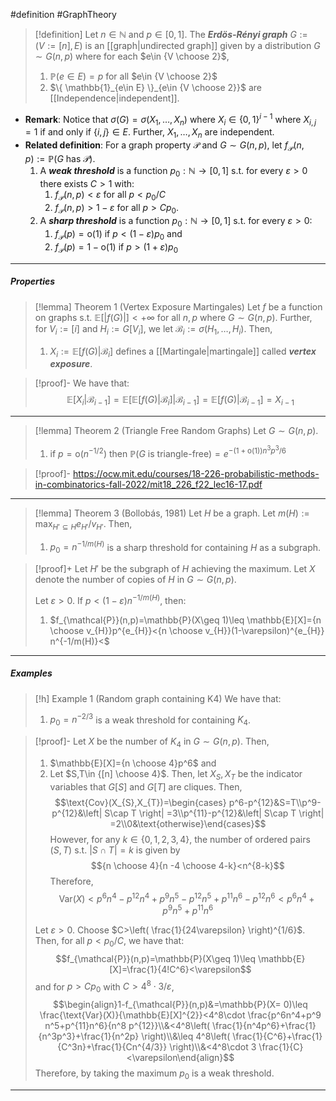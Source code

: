 #definition #GraphTheory 

> [!definition]
> Let $n\in \mathbb{N}$ and $p\in[0,1]$. The ***Erdös-Rényi graph*** $G:=(V:=[n],E)$ is an [[graph|undirected graph]] given by a distribution $G\sim G(n,p)$ where for each $e\in {V \choose 2}$, 
> 1. $\mathbb{P}(e\in E)=p$ for all $e\in {V \choose 2}$
> 2. $\{ \mathbb{1}_{e\in E} \}_{e\in {V \choose 2}}$ are [[Independence|independent]].
- **Remark**: Notice that $\sigma(G)=\sigma(X_{1},\dots,X_{n})$ where $X_{i}\in \{ 0,1 \}^{i-1}$ where $X_{i,j}=1$ if and only if $\{ i,j \}\in E$. Further, $X_{1},\dots,X_{n}$ are independent. 
- **Related definition**: For a graph property $\mathcal{P}$ and $G\sim G(n,p)$, let $f_{\mathcal{P}}(n,p):=\mathbb{P}(G\text{ has }\mathcal{P})$. 
	1. A ***weak threshold*** is a function $p_{0}:\mathbb{N}\to [0,1]$ s.t. for every $\varepsilon>0$ there exists $C>1$ with:
		1. $f_{\mathcal{P}}(n,p)<\varepsilon$ for all $p<p_{0}/C$
		2. $f_{\mathcal{P}}(n,p)> 1-\varepsilon$ for all $p>Cp_{0}$.
	2. A ***sharp threshold*** is a function $p_{0}:\mathbb{N}\to [0,1]$ s.t. for every $\varepsilon>0$:
		1. $f_{\mathcal{P}}(p)=\text{o}(1)$ if $p<(1-\varepsilon)p_{0}$ and 
		2. $f_{\mathcal{P}}(p)=1-\text{o}(1)$ if $p>(1+\varepsilon)p_{0}$
---
##### Properties

> [!lemma] Theorem 1 (Vertex Exposure Martingales)
> Let $f$ be a function on graphs s.t. $\mathbb{E}[\left| f(G) \right|]<+\infty$ for all $n,p$ where $G\sim G(n,p)$. Further, for $V_{i}:=[i]$ and $H_{i}:=G[V_{i}]$, we let $\mathcal{B}_{i}:=\sigma(H_{1},\dots,H_{i})$. Then,
> 1. $X_{i}:=\mathbb{E}[f(G)|\mathcal{B}_{i}]$ defines a [[Martingale|martingale]] called ***vertex exposure***.

> [!proof]-
> We have that: $$\mathbb{E}[X_{i}|\mathcal{B}_{i-1}]=\mathbb{E}[\mathbb{E}[f(G)|\mathcal{B}_{i}]|\mathcal{B}_{i-1}]=\mathbb{E}[f(G)|\mathcal{B}_{i-1}]=X_{i-1}$$
---
> [!lemma] Theorem 2 (Triangle Free Random Graphs)
> Let $G \sim G(n,p)$. 
> 1. if $p=\text{o}(n^{-1/2})$ then $\mathbb{P}(G\text{ is triangle-free})=e^{-(1+\text{o}(1))n^3 p^3 /6}$

> [!proof]-
> https://ocw.mit.edu/courses/18-226-probabilistic-methods-in-combinatorics-fall-2022/mit18_226_f22_lec16-17.pdf

---
> [!lemma] Theorem 3 (Bollobás, 1981)
> Let $H$ be a graph. Let $m(H):= \max_{H'\subseteq H} e_{H'} / v_{H'}$. Then, 
> 1. $p_{0}=n^{-1/m(H)}$ is a sharp threshold for containing $H$ as a subgraph.

> [!proof]+
> Let $H'$ be the subgraph of $H$ achieving the maximum. Let $X$ denote the number of copies of $H$ in $G\sim G(n,p)$. 
> 
> Let $\varepsilon>0$. If $p<(1-\varepsilon)n^{-1/m(H)}$, then: 
> 1. $f_{\mathcal{P}}(n,p)=\mathbb{P}(X\geq 1)\leq \mathbb{E}[X]={n \choose v_{H}}p^{e_{H}}<{n \choose v_{H}}(1-\varepsilon)^{e_{H}} n^{-1/m(H)}<$
---
##### Examples
> [!h] Example 1 (Random graph containing K4)
> We have that:
> 1. $p_{0}=n^{-2/3}$ is a weak threshold for containing $K_{4}$.

> [!proof]-
> Let $X$ be the number of $K_{4}$ in $G\sim G(n,p)$. Then, 
> 1. $\mathbb{E}[X]={n \choose 4}p^6$ and 
> 2. Let $S,T\in {[n] \choose 4}$. Then, let $X_{S},X_{T}$ be the indicator variables that $G[S]$ and $G[T]$ are cliques.  Then, $$\text{Cov}(X_{S},X_{T})=\begin{cases} p^6-p^{12}&S=T\\p^9-p^{12}&\left| S\cap T \right| =3\\p^{11}-p^{12}&\left| S\cap T \right| =2\\0&\text{otherwise}\end{cases}$$However, for any $k\in\{ 0,1,2,3,4 \}$, the number of ordered pairs $(S,T)$ s.t. $\left| S\cap T \right|=k$ is given by $${n \choose 4}{n -4 \choose 4-k}<n^{8-k}$$Therefore, $$\text{Var}(X)<p^6n^4-p^{12}n^4+p^9 n^5-p^{12}n^5+p^{11}n^6-p^{12}n^6<p^6n^4+p^9 n^5+p^{11}n^6$$
>    
> 
> Let $\varepsilon>0$. Choose $C>\left( \frac{1}{24\varepsilon} \right)^{1/6}$. Then, for all $p<p_{0} / C$, we have that: $$f_{\mathcal{P}}(n,p)=\mathbb{P}(X\geq 1)\leq \mathbb{E}[X]=\frac{1}{4!C^6}<\varepsilon$$and for $p>Cp_{0}$ with $C>4^8\cdot 3 / \varepsilon$, $$\begin{align}1-f_{\mathcal{P}}(n,p)&=\mathbb{P}(X= 0)\leq \frac{\text{Var}(X)}{\mathbb{E}[X]^{2}}<4^8\cdot \frac{p^6n^4+p^9 n^5+p^{11}n^6}{n^8 p^{12}}\\&<4^8\left( \frac{1}{n^4p^6}+\frac{1}{n^3p^3}+\frac{1}{n^2p} \right)\\&\leq 4^8\left( \frac{1}{C^6}+\frac{1}{C^3n}+\frac{1}{Cn^{4/3}} \right)\\&<4^8\cdot 3 \frac{1}{C}<\varepsilon\end{align}$$Therefore, by taking the maximum $p_{0}$ is a weak threshold.
---
